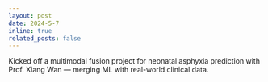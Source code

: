 ```yaml
---
layout: post
date: 2024-5-7
inline: true
related_posts: false
---
```


Kicked off a multimodal fusion project for neonatal asphyxia prediction with Prof. Xiang Wan — merging ML with real-world clinical data.